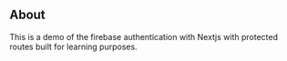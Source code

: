 ## About 
This is a demo of the firebase authentication with Nextjs with protected routes built for learning purposes. 


